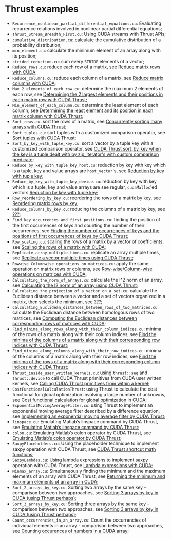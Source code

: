 # Thrust examples

- ```Recurrence_nonlinear_partial_differential_equations.cu```: Evaluating recurrence relations involved in nonlinear partial differential equations;
- ```Thrust_Stream_Breadth_First.cu```: Using CUDA streams with Thrust APIs;
- ```cumulative_distribution.cu```: calculate the cumulative distribution of a probability distribution;
- ```min_element.cu```: calculate the minimum element of an array along with its position;
- ```strided_reduction.cu```: sum every ```STRIDE``` elements of a vector;
- ```Reduce_rows.cu```: reduce each row of a matrix, see [Reduce matrix rows with CUDA](http://www.orangeowlsolutions.com/archives/1239);
- ```Reduce_columns.cu```: reduce each column of a matrix, see [Reduce matrix columns with CUDA](http://www.orangeowlsolutions.com/archives/1248);
- ```Max_2_elements_of_each_row.cu```: determine the maximum 2 elements of each row, see [Determining the 2 largest elements and their positions in each matrix row with CUDA Thrust](http://www.orangeowlsolutions.com/archives/1274);
- ```Min_element_of_each_column.cu```: determine the least element of each column, see [Determining the least element and its position in each matrix column with CUDA Thrust](http://www.orangeowlsolutions.com/archives/1294);
- ```Sort_rows.cu```: sort the rows of a matrix, see [Concurrently sorting many arrays with CUDA Thrust](http://www.orangeowlsolutions.com/archives/1297);
- ```Sort_tuples.cu```: sort tuples with a customized comparison operator, see [Sort tuples with CUDA Thrust](???);
- ```Sort_by_key_with_tuple_key.cu```: sort a vector by a tuple key with a customized comparison operator, see [CUDA Thrust sort_by_key when the key is a tuple dealt with by zip_iterator's with custom comparison predicate](http://stackoverflow.com/questions/10077449/how-to-use-thrustsort-by-key-where-the-key-is-a-compund-key-zip-iterator-with/38009508#38009508);
- ```Reduce_by_key_with_tuple_key_host.cu```: reduction by key with key which is a tuple, key and value arrays are ```host_vector```'s, see [Reduction by key with tuple key](http://stackoverflow.com/questions/10987973/cuda-thrust-reduction-by-key-with-a-tuple-key);
- ```Reduce_by_key_with_tuple_key_device.cu```: reduction by key with key which is a tuple, key and value arrays are see regular, ```cudaMalloc```'ed vectors [Reduction by key with tuple key](http://stackoverflow.com/questions/10987973/cuda-thrust-reduction-by-key-with-a-tuple-key);
- ```Row_reordering_by_key.cu```: reordering the rows of a matrix by key, see [Reordering matrix rows by key](http://www.orangeowlsolutions.com/archives/1311);
- ```Reduce_columns_by_key.cu```: reducing the columns of a matrix by key, see [???](???);
- ```Find_key_occurrences_and_first_positions.cu```: finding the position of the first occurrences of keys and counting the number of their occurrences, see [Finding the number of occurrences of keys and the positions of first occurrences of keys by CUDA Thrust](http://www.orangeowlsolutions.com/archives/1315);
- ```Row_scaling.cu```: scaling the rows of a matrix by a vector of coefficients, see [Scaling the rows of a matrix with CUDA](http://www.orangeowlsolutions.com/archives/1325);
- ```Replicate_array_multiple_times.cu```: replicate an array multiple times, see [Replicate a vector multiple times using CUDA Thrust](http://www.orangeowlsolutions.com/archives/1335);
- ```Rowwise_Columnwise_operations_on_matrices.cu```: apply the same operation on matrix rows or columns, see [Row-wise/Column-wise operations on matrices with CUDA](http://www.orangeowlsolutions.com/archives/1341);
- ```Calculating_the_norm_of_arrays.cu```: calculate the l^2 norm of an array, see [Calculating the l2 norm of an array using CUDA Thrust](http://www.orangeowlsolutions.com/archives/1354);
- ```Calculating_the_projection_of_a_vector_on_a_set.cu```: calculate the Euclidean distance between a vector and a set of vectors organized in a matrix, then selects the minimum, see [???](???);
- ```Calculating_Euclidean_distances_between_rows_of_two_matrices.cu```: calculate the Euclidean distance between homologous rows of two matrices, see [Computing the Euclidean distances between corresponding rows of matrices with CUDA](http://stackoverflow.com/questions/19324627/cuda-kernel-reduction-to-calculate-the-euclidean-distance-between-corresponding/31056902#31056902);
- ```Find_minima_along_rows_along_with_their_column_indices.cu```: minima of the rows of a matrix along with their column indices, see [Find the minima of the columns of a matrix along with their corresponding row indices with CUDA Thrust](http://www.orangeowlsolutions.com/archives/1375);
- ```Find_minima_along_columns_along_with_their_row_indices.cu```: minima of the columns of a matrix along with their row indices, see [
Find the minima of the rows of a matrix along with their corresponding column indices with CUDA Thrust](http://www.orangeowlsolutions.com/archives/1370);
- ```Thrust_inside_user_written_kernels.cu```: using ```thrust::seq``` and ```thrust::device``` to call CUDA Thrust primitives from CUDA user written kernels, see [Calling CUDA Thrust primitives from within a kernel](http://www.orangeowlsolutions.com/archives/1385);
- ```CostFunctionalCalculationThrust```: using Thrust to calculate the cost functional for global optimization involving a large number of unknowns, see [Cost functional calculation for global optimization in CUDA](http://stackoverflow.com/questions/11318756/cuda-vs-multithread-for-a-non-linear-optimization-of-a-complex-function/31957889#31957889);
- ```ExponentialMovingAverageFilter.cu```: using Thrust to implement an exponential moving average filter described by a difference equation, see [Implementing an exponential moving average filter by CUDA Thrust](http://www.orangeowlsolutions.com/archives/879);
- ```linspace.cu```: Emulating Matlab’s linspace command by CUDA Thrust, see [Emulating Matlab’s linspace command by CUDA Thrust](http://www.orangeowlsolutions.com/archives/830);
- ```colon.cu```: Emulating Matlab’s colon operator by CUDA Thrust, see [Emulating Matlab’s colon operator by CUDA Thrust](http://www.orangeowlsolutions.com/archives/825);
- ```SaxpyPlaceholders.cu```: Using the placeholder technique to implement saxpy operation with CUDA Thrust, see [CUDA Thrust shortcut math functions](http://stackoverflow.com/questions/32871874/cuda-thrust-shortcut-math-functions/38438227#38438227);
- ```SaxpyLambdas.cu```: Using lambda expressions to implement saxpy operation with CUDA Thrust, see [Lambda expressions with CUDA](http://stackoverflow.com/questions/30438538/does-cuda-7-fully-support-lambda-on-device-code/38437914#38437914);
- ```Minmax_array.cu```: Simultaneously finding the minimum and the maximum elements of an array with CUDA Thrust, see [Returning the minimum and maximum elements of an array in CUDA](http://stackoverflow.com/questions/15747519/returning-calculated-array-min-max-from-cuda/38569556#38569556);
- ```Sort_2_arrays_by_key.cu```: Sorting two arrays by the same key - comparison between two approaches, see [Sorting 3 arrays by key in CUDA (using Thrust perhaps)](http://stackoverflow.com/questions/6617066/cuda-sort-3-arrays-that-are-already-in-gpu-mem-using-thrust-perhaps/42484689#42484689);
- ```Sort_3_arrays_by_key.cu```: Sorting three arrays by the same key - comparison between two approaches, see [Sorting 3 arrays by key in CUDA (using Thrust perhaps)](http://stackoverflow.com/questions/6617066/cuda-sort-3-arrays-that-are-already-in-gpu-mem-using-thrust-perhaps/42484689#42484689);
- ```Count_occurrencies_in_an_array.cu```: Count the occurrencies of individual elements in an array - comparison between two approaches, see [Counting occurences of numbers in a CUDA array](http://stackoverflow.com/questions/7573900/counting-occurences-of-numbers-in-cuda-array/42505296#42505296);

